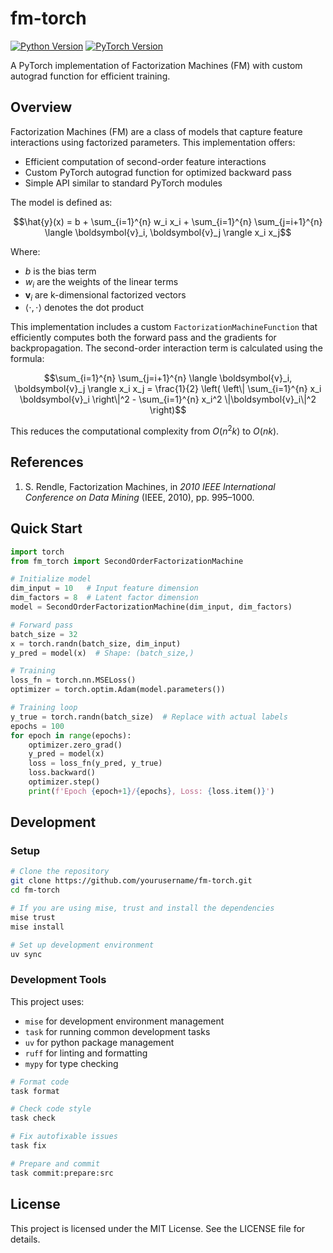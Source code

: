 # fm-torch

[![Python Version](https://img.shields.io/badge/python-3.13-blue.svg)](https://www.python.org/downloads/release/python-3130/)
[![PyTorch Version](https://img.shields.io/badge/torch-2.7.0%2B-orange)](https://pytorch.org/)

A PyTorch implementation of Factorization Machines (FM) with custom autograd function for efficient training.

## Overview

Factorization Machines (FM) are a class of models that capture feature interactions using factorized parameters. This implementation offers:

- Efficient computation of second-order feature interactions
- Custom PyTorch autograd function for optimized backward pass
- Simple API similar to standard PyTorch modules

The model is defined as:

$$\hat{y}(x) = b + \sum_{i=1}^{n} w_i x_i + \sum_{i=1}^{n} \sum_{j=i+1}^{n} \langle \boldsymbol{v}_i, \boldsymbol{v}_j \rangle x_i x_j$$

Where:
- $b$ is the bias term
- $w_i$ are the weights of the linear terms
- $\boldsymbol{v}_i$ are k-dimensional factorized vectors
- $\langle \cdot, \cdot \rangle$ denotes the dot product

This implementation includes a custom `FactorizationMachineFunction` that efficiently computes both the forward pass and the gradients for backpropagation. The second-order interaction term is calculated using the formula:

$$\sum_{i=1}^{n} \sum_{j=i+1}^{n} \langle \boldsymbol{v}_i, \boldsymbol{v}_j \rangle x_i x_j = \frac{1}{2} \left( \left\| \sum_{i=1}^{n} x_i \boldsymbol{v}_i \right\|^2 - \sum_{i=1}^{n} x_i^2 \|\boldsymbol{v}_i\|^2 \right)$$

This reduces the computational complexity from $O(n^2k)$ to $O(nk)$.

## References

1. S. Rendle, Factorization Machines, in *2010 IEEE International Conference on Data Mining* (IEEE, 2010), pp. 995–1000.

## Quick Start

```python
import torch
from fm_torch import SecondOrderFactorizationMachine

# Initialize model
dim_input = 10   # Input feature dimension
dim_factors = 8  # Latent factor dimension
model = SecondOrderFactorizationMachine(dim_input, dim_factors)

# Forward pass
batch_size = 32
x = torch.randn(batch_size, dim_input)
y_pred = model(x)  # Shape: (batch_size,)

# Training
loss_fn = torch.nn.MSELoss()
optimizer = torch.optim.Adam(model.parameters())

# Training loop
y_true = torch.randn(batch_size)  # Replace with actual labels
epochs = 100
for epoch in range(epochs):
    optimizer.zero_grad()
    y_pred = model(x)
    loss = loss_fn(y_pred, y_true)
    loss.backward()
    optimizer.step()
    print(f'Epoch {epoch+1}/{epochs}, Loss: {loss.item()}')
```

## Development

### Setup

```bash
# Clone the repository
git clone https://github.com/yourusername/fm-torch.git
cd fm-torch

# If you are using mise, trust and install the dependencies
mise trust
mise install

# Set up development environment
uv sync
```

### Development Tools

This project uses:
- `mise` for development environment management
- `task` for running common development tasks
- `uv` for python package management
- `ruff` for linting and formatting
- `mypy` for type checking

```bash
# Format code
task format

# Check code style
task check

# Fix autofixable issues
task fix

# Prepare and commit
task commit:prepare:src
```

## License

This project is licensed under the MIT License. See the LICENSE file for details.
